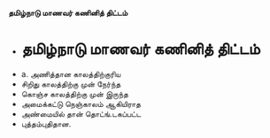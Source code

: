 **தமிழ்நாடு மாணவர் கணினித் திட்டம்**
- # தமிழ்நாடு மாணவர் கணினித் திட்டம்
- a. அணித்தான காலத்திற்குரிய
- சிறிது காலத்திற்கு முன் நேர்ந்த
- கொஞ்ச காலத்திற்கு முன் இருந்த
- அமைக்கட்டு நெஞ்காலம் ஆகியிராத
- அண்மையில் தான் தொட்ங்.டகப்பட்ட
- புத்தம்புதிதான.

